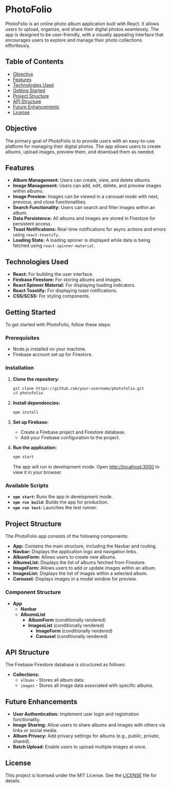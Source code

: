 # PhotoFolio

PhotoFolio is an online photo album application built with React. It allows users to upload, organize, and share their digital photos seamlessly. The app is designed to be user-friendly, with a visually appealing interface that encourages users to explore and manage their photo collections effortlessly.

## Table of Contents

- [Objective](#objective)
- [Features](#features)
- [Technologies Used](#technologies-used)
- [Getting Started](#getting-started)
- [Project Structure](#project-structure)
- [API Structure](#api-structure)
- [Future Enhancements](#future-enhancements)
- [License](#license)

## Objective

The primary goal of PhotoFolio is to provide users with an easy-to-use platform for managing their digital photos. The app allows users to create albums, upload images, preview them, and download them as needed.

## Features

- **Album Management:** Users can create, view, and delete albums.
- **Image Management:** Users can add, edit, delete, and preview images within albums.
- **Image Preview:** Images can be viewed in a carousel mode with next, previous, and close functionalities.
- **Search Functionality:** Users can search and filter images within an album.
- **Data Persistence:** All albums and images are stored in Firestore for persistent access.
- **Toast Notifications:** Real-time notifications for async actions and errors using `react-toastify`.
- **Loading State:** A loading spinner is displayed while data is being fetched using `react-spinner-material`.

## Technologies Used

- **React:** For building the user interface.
- **Firebase Firestore:** For storing albums and images.
- **React Spinner Material:** For displaying loading indicators.
- **React Toastify:** For displaying toast notifications.
- **CSS/SCSS:** For styling components.

## Getting Started

To get started with PhotoFolio, follow these steps:

### Prerequisites

- Node.js installed on your machine.
- Firebase account set up for Firestore.

### Installation

1. **Clone the repository:**
    ```bash
    git clone https://github.com/your-username/photofolio.git
    cd photofolio
    ```

2. **Install dependencies:**
    ```bash
    npm install
    ```

3. **Set up Firebase:**
    - Create a Firebase project and Firestore database.
    - Add your Firebase configuration to the project.

4. **Run the application:**
    ```bash
    npm start
    ```

    The app will run in development mode. Open [http://localhost:3000](http://localhost:3000) to view it in your browser.

### Available Scripts

- **`npm start`:** Runs the app in development mode.
- **`npm run build`:** Builds the app for production.
- **`npm run test`:** Launches the test runner.

## Project Structure

The PhotoFolio app consists of the following components:

- **App:** Contains the main structure, including the Navbar and routing.
- **Navbar:** Displays the application logo and navigation links.
- **AlbumForm:** Allows users to create new albums.
- **AlbumsList:** Displays the list of albums fetched from Firestore.
- **ImageForm:** Allows users to add or update images within an album.
- **ImagesList:** Displays the list of images within a selected album.
- **Carousel:** Displays images in a modal window for preview.

### Component Structure

- **App**
  - **Navbar**
  - **AlbumsList**
    - **AlbumForm** (conditionally rendered)
    - **ImagesList** (conditionally rendered)
      - **ImageForm** (conditionally rendered)
      - **Carousel** (conditionally rendered)
  
## API Structure

The Firebase Firestore database is structured as follows:

- **Collections:**
  - `albums` - Stores all album data.
  - `images` - Stores all image data associated with specific albums.

## Future Enhancements

- **User Authentication:** Implement user login and registration functionality.
- **Image Sharing:** Allow users to share albums and images with others via links or social media.
- **Album Privacy:** Add privacy settings for albums (e.g., public, private, shared).
- **Batch Upload:** Enable users to upload multiple images at once.

## License

This project is licensed under the MIT License. See the [LICENSE](LICENSE) file for details.
